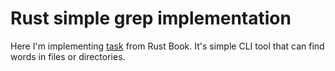 # Rust simple grep implementation

Here I'm implementing [task](https://doc.rust-lang.org/book/ch12-00-an-io-project.html) from Rust Book.
It's simple CLI tool that can find words in files or directories.
